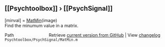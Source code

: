 ## [[Psychtoolbox]] &#8250; [[PsychSignal]]

[minval] = [MatMin](MatMin)(image)  
Find the minumum value in a matrix.  




<div class="code_header" style="text-align:right;">
  <span style="float:left;">Path&nbsp;&nbsp;</span> <span class="counter">Retrieve <a href=
  "https://raw.github.com/Psychtoolbox-3/Psychtoolbox-3/beta/Psychtoolbox/PsychSignal/MatMin.m">current version from GitHub</a> | View <a href=
  "https://github.com/Psychtoolbox-3/Psychtoolbox-3/commits/beta/Psychtoolbox/PsychSignal/MatMin.m">changelog</a></span>
</div>
<div class="code">
  <code>Psychtoolbox/PsychSignal/MatMin.m</code>
</div>

